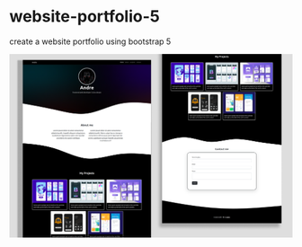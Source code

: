 # website-portfolio-5
create a website portfolio using bootstrap 5
<br>

<img src="MacBook Air - 1.png">